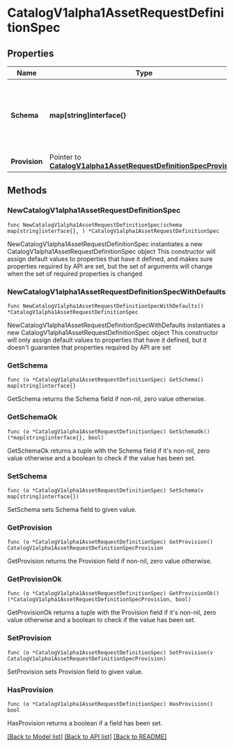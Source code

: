 # CatalogV1alpha1AssetRequestDefinitionSpec

## Properties

Name | Type | Description | Notes
------------ | ------------- | ------------- | -------------
**Schema** | **map[string]interface{}** | JSON Schema draft \\#7 for defining the AssetRequest properties needed to get access to an AssetResource. | 
**Provision** | Pointer to [**CatalogV1alpha1AssetRequestDefinitionSpecProvision**](CatalogV1alpha1AssetRequestDefinitionSpecProvision.md) |  | [optional] 

## Methods

### NewCatalogV1alpha1AssetRequestDefinitionSpec

`func NewCatalogV1alpha1AssetRequestDefinitionSpec(schema map[string]interface{}, ) *CatalogV1alpha1AssetRequestDefinitionSpec`

NewCatalogV1alpha1AssetRequestDefinitionSpec instantiates a new CatalogV1alpha1AssetRequestDefinitionSpec object
This constructor will assign default values to properties that have it defined,
and makes sure properties required by API are set, but the set of arguments
will change when the set of required properties is changed

### NewCatalogV1alpha1AssetRequestDefinitionSpecWithDefaults

`func NewCatalogV1alpha1AssetRequestDefinitionSpecWithDefaults() *CatalogV1alpha1AssetRequestDefinitionSpec`

NewCatalogV1alpha1AssetRequestDefinitionSpecWithDefaults instantiates a new CatalogV1alpha1AssetRequestDefinitionSpec object
This constructor will only assign default values to properties that have it defined,
but it doesn't guarantee that properties required by API are set

### GetSchema

`func (o *CatalogV1alpha1AssetRequestDefinitionSpec) GetSchema() map[string]interface{}`

GetSchema returns the Schema field if non-nil, zero value otherwise.

### GetSchemaOk

`func (o *CatalogV1alpha1AssetRequestDefinitionSpec) GetSchemaOk() (*map[string]interface{}, bool)`

GetSchemaOk returns a tuple with the Schema field if it's non-nil, zero value otherwise
and a boolean to check if the value has been set.

### SetSchema

`func (o *CatalogV1alpha1AssetRequestDefinitionSpec) SetSchema(v map[string]interface{})`

SetSchema sets Schema field to given value.


### GetProvision

`func (o *CatalogV1alpha1AssetRequestDefinitionSpec) GetProvision() CatalogV1alpha1AssetRequestDefinitionSpecProvision`

GetProvision returns the Provision field if non-nil, zero value otherwise.

### GetProvisionOk

`func (o *CatalogV1alpha1AssetRequestDefinitionSpec) GetProvisionOk() (*CatalogV1alpha1AssetRequestDefinitionSpecProvision, bool)`

GetProvisionOk returns a tuple with the Provision field if it's non-nil, zero value otherwise
and a boolean to check if the value has been set.

### SetProvision

`func (o *CatalogV1alpha1AssetRequestDefinitionSpec) SetProvision(v CatalogV1alpha1AssetRequestDefinitionSpecProvision)`

SetProvision sets Provision field to given value.

### HasProvision

`func (o *CatalogV1alpha1AssetRequestDefinitionSpec) HasProvision() bool`

HasProvision returns a boolean if a field has been set.


[[Back to Model list]](../README.md#documentation-for-models) [[Back to API list]](../README.md#documentation-for-api-endpoints) [[Back to README]](../README.md)


